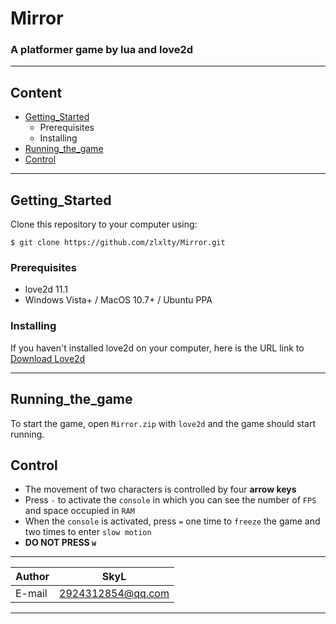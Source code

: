 Mirror
=============

### A platformer game by lua and love2d

***
## Content  
* [Getting_Started](#getting_started)
  * Prerequisites
  * Installing  
* [Running_the_game](#running_the_game)
* [Control](#control)

***
## Getting_Started
Clone this repository to your computer using:
```
$ git clone https://github.com/zlxlty/Mirror.git
```
### Prerequisites
* love2d 11.1
* Windows Vista+ / MacOS 10.7+ / Ubuntu PPA

### Installing
If you haven't installed love2d on your computer, here is the URL link to [Download Love2d](https://love2d.org/)

***
## Running_the_game
To start the game, open `Mirror.zip` with `love2d` and the game should start running.

## Control
* The movement of two characters is controlled by four **arrow keys**
* Press `-` to activate the `console` in which you can see the number of `FPS` and space occupied in `RAM`
* When the `console` is activated, press `=` one time to `freeze` the game and two times to enter `slow motion`
* **DO NOT PRESS `w`**

****

|Author|SkyL|
|---|---
|E-mail|2924312854@qq.com

****
